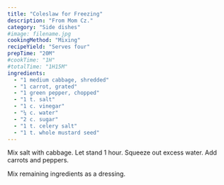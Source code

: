 ```yaml
---
title: "Coleslaw for Freezing"
description: "From Mom Cz."
category: "Side dishes"
#image: filename.jpg
cookingMethod: "Mixing"
recipeYield: "Serves four"
prepTime: "20M"
#cookTime: "1H"
#totalTime: "1H15M"
ingredients:
  - "1 medium cabbage, shredded"
  - "1 carrot, grated"
  - "1 green pepper, chopped"
  - "1 t. salt"
  - "1 c. vinegar"
  - "¼ c. water"
  - "2 c. sugar"
  - "1 t. celery salt"
  - "1 t. whole mustard seed"
---
```


Mix salt with cabbage. Let stand 1 hour. Squeeze out excess water. Add carrots and peppers.

Mix remaining ingredients as a dressing.